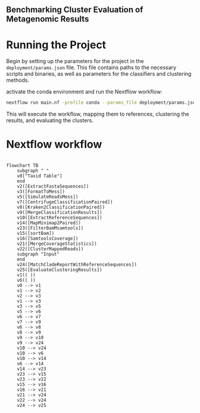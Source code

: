 ## Benchmarking Cluster Evaluation of Metagenomic Results

# Running the Project

Begin by setting up the parameters for the project in the `deployment/params.json` file. This file contains paths to the necessary scripts and binaries, as well as parameters for the classifiers and clustering methods.

activate the conda environment and run the Nextflow workflow:

```bash
nextflow run main.nf -profile conda --params_file deployment/params.json
```

This will execute the workflow, mapping them to references, clustering the results, and evaluating the clusters.

# Nextflow workflow

```mermaid

flowchart TB
    subgraph " "
    v0["Taxid Table"]
    end
    v2([ExtractFastaSequences])
    v3([FormatToMess])
    v5([SimulateReadsMess])
    v7([CentrifugeClassificationPaired])
    v8([Kraken2ClassificationPaired])
    v9([MergeClassificationResults])
    v10([ExtractReferenceSequences])
    v14([MapMinimap2Paired])
    v23([FilterBamMsamtools])
    v15([sortBam])
    v16([SamtoolsCoverage])
    v21([MergeCoverageStatistics])
    v22([ClusterMappedReads])
    subgraph "Input"
    end
    v24([MatchCladeReportWithReferenceSequences])
    v25([EvaluateClusteringResults])
    v1(( ))
    v6(( ))
    v0 --> v1
    v1 --> v2
    v2 --> v3
    v1 --> v3
    v3 --> v5
    v5 --> v6
    v6 --> v7
    v7 --> v9
    v6 --> v8
    v8 --> v9
    v9 --> v10
    v9 --> v24
    v10 --> v24
    v10 --> v6
    v10 --> v14
    v6 --> v14
    v14 --> v23
    v23 --> v15
    v23 --> v22
    v15 --> v16
    v16 --> v21
    v21 --> v24
    v22 --> v24
    v24 --> v25
```
